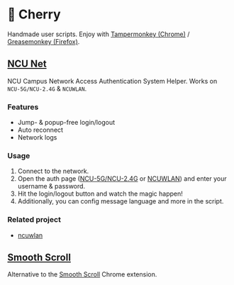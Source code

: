 # 🌸 Cherry

Handmade user scripts. Enjoy with [Tampermonkey (Chrome)](https://chrome.google.com/webstore/detail/tampermonkey/dhdgffkkebhmkfjojejmpbldmpobfkfo) / [Greasemonkey (Firefox)](https://addons.mozilla.org/firefox/addon/greasemonkey/).

## [NCU Net](../../raw/master/ncu-net.user.js)

NCU Campus Network Access Authentication System Helper. Works on `NCU-5G/NCU-2.4G` & `NCUWLAN`.

### Features

- Jump- & popup-free login/logout
- Auto reconnect
- Network logs

### Usage

1. Connect to the network.
2. Open the auth page ([NCU-5G/NCU-2.4G](http://222.204.3.154/) or [NCUWLAN](http://aaa.ncu.edu.cn/)) and enter your username & password.
3. Hit the login/logout button and watch the magic happen!
4. Additionally, you can config message language and more in the script.

### Related project

- [ncuwlan](https://github.com/maoyuqing/ncuwlan)

## [Smooth Scroll](../../raw/master/smoothscroll.user.js)

Alternative to the [Smooth Scroll](https://chrome.google.com/webstore/detail/smoothscroll/nbokbjkabcmbfdlbddjidfmibcpneigj) Chrome extension.

